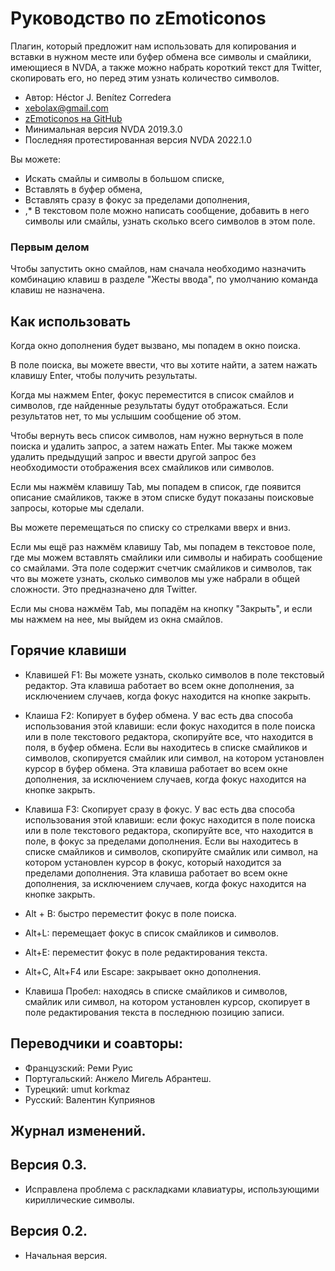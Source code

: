 # Руководство по zEmoticonos
Плагин, который предложит нам использовать для копирования и вставки в нужном месте или буфер обмена все символы и смайлики, имеющиеся в NVDA, а также можно набрать короткий текст для Twitter, скопировать его, но перед этим узнать количество символов.

* Автор: Héctor J. Benítez Corredera
* [xebolax@gmail.com](mailto:xebolax@gmail.com)
* [zEmoticonos на GitHub](https://github.com/hxebolax/zEmoticonos)
* Минимальная версия NVDA 2019.3.0
* Последняя протестированная версия NVDA 2022.1.0

Вы можете:

* Искать смайлы и символы в большом списке,
* Вставлять в буфер обмена,
* Вставлять сразу в фокус за пределами дополнения,
* ,* В текстовом поле можно написать сообщение, добавить в него символы или смайлы, узнать сколько всего символов в этом поле.
### Первым делом

Чтобы запустить окно смайлов, нам сначала необходимо назначить комбинацию клавиш в разделе "Жесты ввода", по умолчанию команда клавиш не назначена.

## Как использовать

Когда окно дополнения будет вызвано, мы попадем в окно поиска.

 В поле поиска, вы можете ввести, что вы хотите найти, а затем нажать клавишу Enter, чтобы получить результаты.

Когда мы нажмем Enter, фокус переместится в список смайлов и символов, где найденные результаты будут отображаться.
Если результатов нет, то мы услышим сообщение об этом.

Чтобы вернуть весь список символов, нам нужно вернуться в поле поиска и удалить запрос, а затем нажать Enter.
Мы также можем удалить предыдущий запрос и ввести другой запрос без необходимости отображения всех смайликов или символов.

Если мы нажмём клавишу Tab, мы попадем в список, где появится описание смайликов, также в этом списке будут показаны поисковые запросы, которые мы сделали.

Вы можете перемещаться по списку со стрелками вверх и вниз.

Если мы ещё раз нажмём клавишу Tab, мы попадем в текстовое поле, где мы можем вставлять смайлики или символы и набирать сообщение со смайлами.
Эта поле содержит счетчик смайликов и символов, так что вы можете узнать, сколько символов мы уже набрали в общей сложности. Это предназначено для 		Twitter.

Если мы снова нажмём Tab, мы попадём на кнопку "Закрыть", и если мы нажмем на нее, мы выйдем из окна смайлов.

## Горячие клавиши

* Клавишей F1: Вы можете узнать, сколько символов в поле текстовый редактор.
Эта клавиша работает во всем окне дополнения, за исключением случаев, когда фокус находится на кнопке закрыть.
* Клаиша F2: Копирует в буфер обмена.
У вас есть два способа использования этой клавиши: если фокус находится в поле поиска или в поле текстового редактора, скопируйте все, что находится в поля, в буфер обмена.
Если вы находитесь в списке смайликов  и символов, скопируется смайлик или символ, на котором установлен курсор в буфер обмена.
Эта клавиша работает во всем окне дополнения, за исключением случаев, когда фокус находится на кнопке закрыть.

* Клавиша F3: Скопирует сразу в фокус.
У вас есть два способа использования этой клавиши: если фокус находится в поле поиска или в поле текстового редактора, скопируйте все, что находится в поле, в фокус за пределами дополнения.
Если вы находитесь в списке смайликов и символов, скопируйте смайлик или символ, на котором установлен курсор в фокус, который находится за пределами дополнения.
Эта клавиша работает во всем окне дополнения, за исключением случаев, когда фокус находится на кнопке закрыть.
* Alt + B: быстро переместит фокус в поле поиска.
* Alt+L: перемещает фокус в список смайликов и символов.
* Alt+E: переместит фокус в поле редактирования текста.
* Alt+C, Alt+F4 или Escape: закрывает окно дополнения.
* Клавиша Пробел: находясь в списке смайликов и символов, смайлик или символ, на котором установлен курсор, скопирует в поле редактирования текста в последнюю позицию записи.

## Переводчики и соавторы:

* Французский: Реми Руис
* Португальский: Анжело Мигель Абрантеш.
* Турецкий: umut korkmaz
* Русский: Валентин Куприянов

## Журнал изменений.
## Версия 0.3.

* Исправлена проблема с раскладками клавиатуры, использующими кириллические символы.

## Версия 0.2.

* Начальная версия.